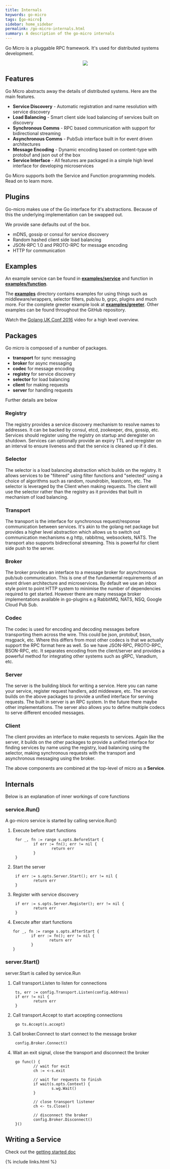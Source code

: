 ```yaml
---
title: Internals
keywords: go-micro
tags: [go-micro]
sidebar: home_sidebar
permalink: /go-micro-internals.html
summary: A description of the go-micro internals
---
```


Go Micro is a pluggable RPC framework. It's used for distributed systems development.

<p align="center">
  <img src="images/go-micro.svg" />
</p>

## Features

Go Micro abstracts away the details of distributed systems. Here are the main features.

- **Service Discovery** - Automatic registration and name resolution with service discovery
- **Load Balancing** - Smart client side load balancing of services built on discovery
- **Synchronous Comms** - RPC based communication with support for bidirectional streaming
- **Asynchronous Comms** - PubSub interface built in for event driven architectures
- **Message Encoding** - Dynamic encoding based on content-type with protobuf and json out of the box
- **Service Interface** - All features are packaged in a simple high level interface for developing microservices

Go Micro supports both the Service and Function programming models. Read on to learn more.

## Plugins

Go-micro makes use of the Go interface for it's abstractions. Because of this the underlying implementation can be swapped out.

We provide sane defaults out of the box.

- mDNS, gossip or consul for service discovery
- Random hashed client side load balancing
- JSON-RPC 1.0 and PROTO-RPC for message encoding
- HTTP for communication

## Examples


An example service can be found in [**examples/service**](https://github.com/micro/examples/tree/master/service) and function in [**examples/function**](https://github.com/micro/examples/tree/master/function). 

The [**examples**](https://github.com/micro/examples) directory contains examples for using things such as middleware/wrappers, selector filters, pub/su
b, grpc, plugins and much more. For the complete greeter example look at [**examples/greeter**](https://github.com/micro/examples/tree/master/greeter). 
Other examples can be found throughout the GitHub repository.

Watch the [Golang UK Conf 2016](https://www.youtube.com/watch?v=xspaDovwk34) video for a high level overview.

## Packages

Go micro is composed of a number of packages. 

- **transport** for sync messaging
- **broker** for async messaging
- **codec** for message encoding
- **registry** for service discovery
- **selector** for load balancing
- **client** for making requests
- **server** for handling requests

Further details are below

### Registry

The registry provides a service discovery mechanism to resolve names to addresses. It can be backed by consul, etcd, zookeeper, dns, gossip, etc. 
Services should register using the registry on startup and deregister on shutdown. Services can optionally provide an expiry TTL and reregister 
on an interval to ensure liveness and that the service is cleaned up if it dies.

### Selector

The selector is a load balancing abstraction which builds on the registry. It allows services to be "filtered" using filter functions and "selected" 
using a choice of algorithms such as random, roundrobin, leastconn, etc. The selector is leveraged by the Client when making requests. The client 
will use the selector rather than the registry as it provides that built in mechanism of load balancing. 

### Transport

The transport is the interface for synchronous request/response communication between services. It's akin to the golang net package but provides 
a higher level abstraction which allows us to switch out communication mechanisms e.g http, rabbitmq, websockets, NATS. The transport also 
supports bidirectional streaming. This is powerful for client side push to the server.

### Broker

The broker provides an interface to a message broker for asynchronous pub/sub communication. This is one of the fundamental requirements of an event 
driven architecture and microservices. By default we use an inbox style point to point HTTP system to minimise the number of dependencies required 
to get started. However there are many message broker implementations available in go-plugins e.g RabbitMQ, NATS, NSQ, Google Cloud Pub Sub.

### Codec

The codec is used for encoding and decoding messages before transporting them across the wire. This could be json, protobuf, bson, msgpack, etc. 
Where this differs from most other codecs is that we actually support the RPC format here as well. So we have JSON-RPC, PROTO-RPC, BSON-RPC, etc. 
It separates encoding from the client/server and provides a powerful method for integrating other systems such as gRPC, Vanadium, etc.

### Server

The server is the building block for writing a service. Here you can name your service, register request handlers, add middeware, etc. The service 
builds on the above packages to provide a unified interface for serving requests. The built in server is an RPC system. In the future there maybe 
other implementations. The server also allows you to define multiple codecs to serve different encoded messages.

### Client

The client provides an interface to make requests to services. Again like the server, it builds on the other packages to provide a unified interface 
for finding services by name using the registry, load balancing using the selector, making synchronous requests with the transport and asynchronous 
messaging using the broker. 


The  above components are combined at the top-level of micro as a **Service**.

## Internals

Below is an explanation of inner workings of core functions

### service.Run()

A go-micro service is started by calling service.Run()

1. Execute before start functions


        for _, fn := range s.opts.BeforeStart {
                if err := fn(); err != nil {
                        return err
                }
        }


2. Start the server


        if err := s.opts.Server.Start(); err != nil {
                return err
        }


3. Register with service discovery

        if err := s.opts.Server.Register(); err != nil {
                return err
        }


 4. Execute after start functions

        for _, fn := range s.opts.AfterStart {
                if err := fn(); err != nil {
                        return err
                }
        }

### server.Start()

server.Start is called by service.Run

1. Call transport.Listen to listen for connections

        ts, err := config.Transport.Listen(config.Address)
        if err != nil {
                return err
        }

2. Call transport.Accept to start accepting connections

        go ts.Accept(s.accept)

3. Call broker.Connect to start connect to the message broker
        
        config.Broker.Connect()

4. Wait an exit signal, close the transport and disconnect the broker

        go func() {
                // wait for exit
                ch := <-s.exit

                // wait for requests to finish
                if wait(s.opts.Context) {
                        s.wg.Wait()
                }

                // close transport listener
                ch <- ts.Close()

                // disconnect the broker
                config.Broker.Disconnect()
        }()

## Writing a Service

Check out the [getting started doc](writing-a-go-service.html)

{% include links.html %}
